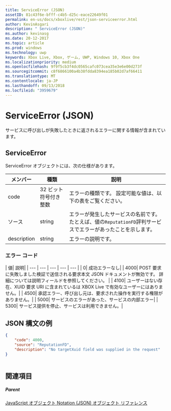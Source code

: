 ```yaml
---
title: ServiceError (JSON)
assetID: 81c43f6e-bfff-c4b5-d25c-eace22649f01
permalink: en-us/docs/xboxlive/rest/json-serviceerror.html
author: KevinAsgari
description: " ServiceError (JSON)"
ms.author: kevinasg
ms.date: 20-12-2017
ms.topic: article
ms.prod: windows
ms.technology: uwp
keywords: Xbox Live, Xbox, ゲーム, UWP, Windows 10, Xbox One
ms.localizationpriority: medium
ms.openlocfilehash: 9f9f5cb3f4dc0565cafc073cea35e3e6e00d273f
ms.sourcegitcommit: c8f6866100a4b38fdda8394ea185b02d7af66411
ms.translationtype: MT
ms.contentlocale: ja-JP
ms.lasthandoff: 09/13/2018
ms.locfileid: "3959679"
---
```

# <a name="serviceerror-json"></a>ServiceError (JSON)
サービスに呼び出しが失敗したときに返されるエラーに関する情報が含まれています。 
<a id="ID4EN"></a>

 
## <a name="serviceerror"></a>ServiceError
 
ServiceError オブジェクトには、次の仕様があります。
 
| メンバー| 種類| 説明| 
| --- | --- | --- | 
| code| 32 ビット符号付き整数 | エラーの種類です。 設定可能な値は、以下の表をご覧ください。 | 
| ソース| string | エラーが発生したサービスの名前です。 たとえば、値の<code>ReputationFD</code>評判サービスでエラーがあったことを示します。 | 
| description| string| エラーの説明です。 | 
 
<a id="ID4EBC"></a>

 
### <a name="error-codes"></a>エラー コード
 
| 値| 説明| 
| --- | --- | --- | --- | --- | 
| 0| 成功エラーなし| 
| 4000| POST 要求に失敗しました検証で送信される要求本文 JSON ドキュメントが無効です。 詳細については説明フィールドを参照してください。 | 
| 4100| ユーザーはない存在、XUID 要求 URI に含まれているは XBOX Live で有効なユーザーにはありません。| 
| 4500| 承認エラー、呼び出し元は、要求された操作を実行する権限がありません。| 
| 5000| サービスのエラーがあった、サービスの内部エラー| 
| 5300| サービス提供を停止、サービスは利用できません。| 
   
<a id="ID4EQE"></a>

 
## <a name="sample-json-syntax"></a>JSON 構文の例
 

```json
{
    "code": 4000,
    "source": "ReputationFD",
    "description": "No targetXuid field was supplied in the request"
}
    
```

  
<a id="ID4EZE"></a>

 
## <a name="see-also"></a>関連項目
 
<a id="ID4E2E"></a>

 
##### <a name="parent"></a>Parent 

[JavaScript オブジェクト Notation (JSON) オブジェクト リファレンス](atoc-xboxlivews-reference-json.md)

   
